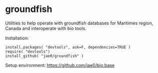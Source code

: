 # groundfish

Utilities to help operate with groundfish databases for Maritimes region, Canada and interoperate with bio tools.

Installation:

```
install.packages( "devtools", ask=F, dependencies=TRUE )   
require( "devtools")
install_github( "jae0/groundfish" )
```

Setup environment: https://github.com/jae0/bio.base


